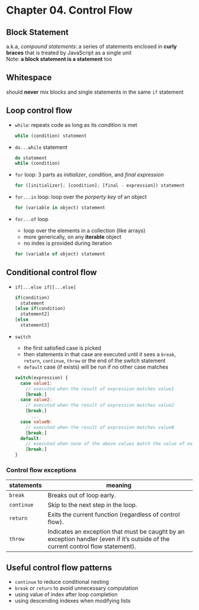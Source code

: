 # Chapter 04. Control Flow

## Block Statement

a.k.a, _compound statements_: a series of statements enclosed in **curly braces** that is treated by JavaScript as a single unit  
Note: **a block statement is a statement** too

## Whitespace

should **never** mix blocks and single statements in the same `if` statement

## Loop control flow

- `while`: repeats code as long as its _condition_ is met
  ```javascript
  while (condition) statement
  ```
- `do...while` statement
  ```javascript
  do statement
  while (condition)
  ```
- `for` loop: 3 parts as _initializer_, _condition_, and _final expression_
  ```javascript
  for ([initializer]; [condition]; [final - expression]) statement
  ```
- `for...in` loop: loop over the _porperty key_ of an object

  ```javascript
  for (variable in object) statement
  ```

- `for...of` loop

  - loop over the elements in a collection (like arrays)
  - more generically, on any **iterable** object
  - no index is provided during iteration

  ```javascript
  for (variable of object) statement
  ```

## Conditional control flow

- `if[...else if][...else]`

  ```javascript
  if(condition)
    statement
  [else if(condition)
    statement2]
  [else
    statement3]
  ```

- `switch`

  - the first satisfied case is picked
  - then statements in that case are executed until it sees a `break`, `return`, `continue`, `throw` or the end of the switch statement
  - `default` case (if exists) will be run if no other case matches

  ```javascript
  switch(expression) {
    case value1:
      // executed when the result of expression matches value1
      [break;]
    case value2:
      // executed when the result of expression matches value2
      [break;]
        ...
    case valueN:
      // executed when the result of expression matches valueN
      [break;]
    default:
      // executed when none of the above values match the value of expression
      [break;]
  }
  ```

### Control flow exceptions

| statements | meaning                                                                                                                          |
| ---------- | -------------------------------------------------------------------------------------------------------------------------------- |
| `break`    | Breaks out of loop early.                                                                                                        |
| `continue` | Skip to the next step in the loop.                                                                                               |
| `return`   | Exits the current function (regardless of control flow).                                                                         |
| `throw`    | Indicates an exception that must be caught by an exception handler (even if it’s outside of the current control flow statement). |

## Useful control flow patterns

- `continue` to reduce conditional nesting
- `break` or `return` to avoid unnecessary computation
- using value of index after loop completion
- using descending indexes when modifying lists
